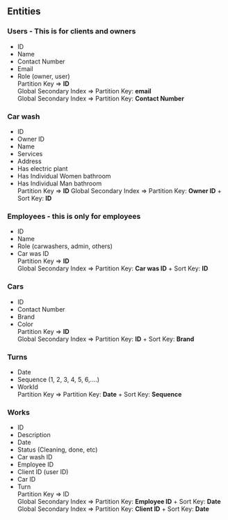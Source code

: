 ## Entities

### Users - This is for clients and owners

* ID
* Name
* Contact Number
* Email
* Role (owner, user)  
Partition Key => **ID**   
  Global Secondary Index => Partition Key: **email**  
  Global Secondary Index => Partition Key: **Contact Number**


### Car wash

* ID
* Owner ID
* Name
* Services
* Address
* Has electric plant
* Has Individual Women bathroom
* Has Individual Man bathroom  
Partition Key => **ID**
Global Secondary Index => Partition Key: **Owner ID** + Sort Key: **ID**

### Employees - this is only for employees

* ID
* Name
* Role (carwashers, admin, others)
* Car was ID  
Partition Key => **ID**  
Global Secondary Index => Partition Key: **Car was ID** + Sort Key: **ID**


### Cars

* ID
* Contact Number
* Brand
* Color  
  Partition Key => **ID**  
  Global Secondary Index => Partition Key: **ID** + Sort Key: **Brand**


### Turns

* Date
* Sequence (1, 2, 3, 4, 5, 6,....)
* WorkId  
  Partition Key => Partition Key: **Date** + Sort Key: **Sequence**

### Works

* ID
* Description
* Date
* Status (Cleaning, done, etc)
* Car wash ID
* Employee ID
* Client ID (user ID)
* Car ID
* Turn  
  Partition Key => ID  
  Global Secondary Index => Partition Key: **Employee ID** + Sort Key: **Date**
  Global Secondary Index => Partition Key: **Client ID** + Sort Key: **Date**



